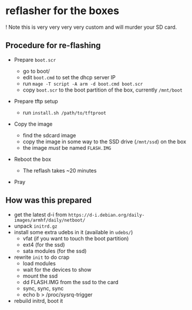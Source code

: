 # reflasher for the boxes

! Note this is very very very very custom and will murder your SD card.


## Procedure for re-flashing

* Prepare `boot.scr`
	* go to boot/
	* edit `boot.cmd` to set the dhcp server IP
	* run `mage -T script -A arm -d boot.cmd boot.scr`
	* copy `boot.scr` to the boot partition of the box, currently `/mnt/boot`

* Prepare tftp setup
	* run `install.sh /path/to/tftproot`

* Copy the image
	* find the sdcard image
	* copy the image in some way to the SSD drive (`/mnt/ssd`) on the box
	* the image *must* be named `FLASH.IMG`

* Reboot the box
	* The reflash takes ~20 minutes

* Pray

## How was this prepared

* get the latest d-i from `https://d-i.debian.org/daily-images/armhf/daily/netboot/`
* unpack `initrd.gz`
* install some extra udebs in it (available in `udebs/`)
	* vfat (if you want to touch the boot partition)
	* ext4 (for the ssd)
	* sata modules (for the ssd)
* rewrite `init` to do crap
	* load modules
	* wait for the devices to show
	* mount the ssd
	* dd FLASH.IMG from the ssd to the card
	* sync, sync, sync
	* echo b > /proc/sysrq-trigger
* rebuild initrd, boot it
